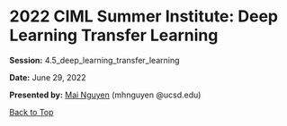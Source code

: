 # 2022 CIML Summer Institute: Deep Learning Transfer Learning

**Session:** 4.5_deep_learning_transfer_learning

**Date:** June 29, 2022

**Presented by:** [Mai Nguyen](https://www.sdsc.edu/research/researcher_spotlight/nguyen_mai.html) (mhnguyen @ucsd.edu) 

[Back to Top](#top)

